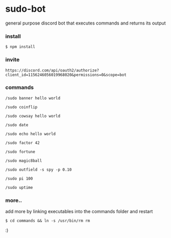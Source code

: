 # sudo-bot

general purpose discord bot that executes commands and returns its output


### install

`$ npm install`


### invite

`https://discord.com/api/oauth2/authorize?client_id=1156246056019968020&permissions=0&scope=bot`


### commands

`/sudo banner hello world`

`/sudo coinflip`

`/sudo cowsay hello world`

`/sudo date`

`/sudo echo hello world`

`/sudo factor 42`

`/sudo fortune`

`/sudo magic8ball`

`/sudo outfield -s spy -p 0.10`

`/sudo pi 100`

`/sudo uptime`


### more..

add more by linking executables into the commands folder and restart

`$ cd commands && ln -s /usr/bin/rm rm`

:)
